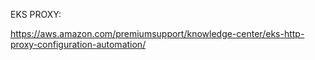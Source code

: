 EKS PROXY:

https://aws.amazon.com/premiumsupport/knowledge-center/eks-http-proxy-configuration-automation/

